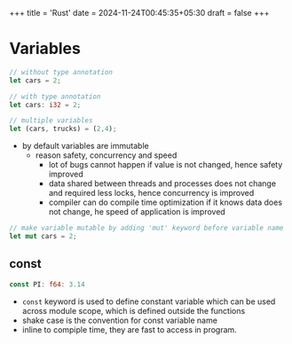 +++
title = 'Rust'
date = 2024-11-24T00:45:35+05:30
draft = false
+++

# Variables

```rust
// without type annotation
let cars = 2;

// with type annotation
let cars: i32 = 2;

// multiple variables
let (cars, trucks) = (2,4);
```

- by default variables are immutable
	- reason safety, concurrency and speed
		- lot of bugs cannot happen if value is not changed, hence safety improved
		- data shared between threads and processes does not change and required less locks, hence concurrency is improved
		- compiler can do compile time optimization if it knows data does not change, he speed of application is improved

```rust
// make variable mutable by adding 'mut' keyword before variable name
let mut cars = 2;
```

## const

```rust
const PI: f64: 3.14
```

- `const` keyword is used to define constant variable which can be used across module scope, which is defined outside the functions
- shake case is the convention for const variable name
- inline to compiple time, they are fast to access in program.
